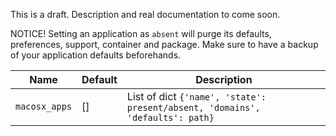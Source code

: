 
This is a draft. Description and real documentation to come soon.


NOTICE! Setting an application as `absent` will purge its defaults, preferences, support, container and package. Make sure to have a backup of your application defaults beforehands.

| Name | Default | Description |
|------|---------|-------------|
| `macosx_apps` | [] | List of dict `{'name', 'state': present/absent, 'domains', 'defaults': path}` |